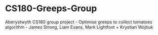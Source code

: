 # CS180-Greeps-Group
Aberystwyth CS180 group project - Optimise greeps to collect tomatoes algorithm - James Strong, Liam Evans, Mark Lightfoot + Krystian Wojtiuk
